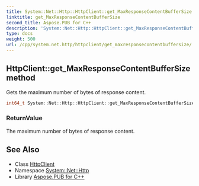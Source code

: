 ```yaml
---
title: System::Net::Http::HttpClient::get_MaxResponseContentBufferSize method
linktitle: get_MaxResponseContentBufferSize
second_title: Aspose.PUB for C++
description: 'System::Net::Http::HttpClient::get_MaxResponseContentBufferSize method. Gets the maximum number of bytes of response content in C++.'
type: docs
weight: 500
url: /cpp/system.net.http/httpclient/get_maxresponsecontentbuffersize/
---
```

## HttpClient::get_MaxResponseContentBufferSize method


Gets the maximum number of bytes of response content.

```cpp
int64_t System::Net::Http::HttpClient::get_MaxResponseContentBufferSize()
```


### ReturnValue

The maximum number of bytes of response content.

## See Also

* Class [HttpClient](../)
* Namespace [System::Net::Http](../../)
* Library [Aspose.PUB for C++](../../../)
